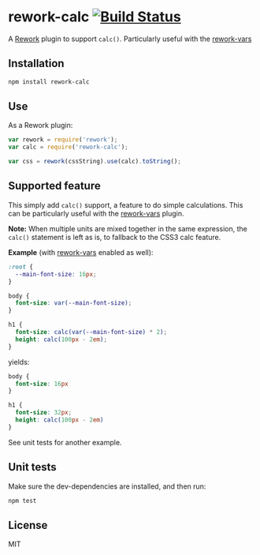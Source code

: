 # rework-calc [![Build Status](https://travis-ci.org/reworkcss/rework-calc.png)](https://travis-ci.org/reworkcss/rework-calc)

A [Rework](https://github.com/reworkcss/rework) plugin to support `calc()`.
Particularly useful with the [rework-vars](https://github.com/reworkcss/rework-vars)

## Installation

```bash
npm install rework-calc
```

## Use

As a Rework plugin:

```javascript
var rework = require('rework');
var calc = require('rework-calc');

var css = rework(cssString).use(calc).toString();
```

## Supported feature

This simply add `calc()` support, a feature to do simple calculations.  This
can be particularly useful with the [rework-vars](https://github.com/reworkcss/rework-vars) plugin.

**Note:** When multiple units are mixed together in the same expression, the
`calc()` statement is left as is, to fallback to the CSS3 calc feature.

**Example** (with [rework-vars](https://github.com/reworkcss/rework-vars)
enabled as well):

```css
:root {
  --main-font-size: 16px;
}

body {
  font-size: var(--main-font-size);
}

h1 {
  font-size: calc(var(--main-font-size) * 2);
  height: calc(100px - 2em);
}
```

yields:

```css
body {
  font-size: 16px
}

h1 {
  font-size: 32px;
  height: calc(100px - 2em)
}
```

See unit tests for another example.

## Unit tests

Make sure the dev-dependencies are installed, and then run:

```bash
npm test
```

## License

MIT
